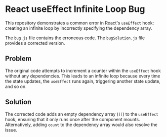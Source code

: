 # React useEffect Infinite Loop Bug

This repository demonstrates a common error in React's `useEffect` hook: creating an infinite loop by incorrectly specifying the dependency array. 

The `bug.js` file contains the erroneous code. The `bugSolution.js` file provides a corrected version.

## Problem

The original code attempts to increment a counter within the `useEffect` hook without any dependencies. This leads to an infinite loop because every time the state updates, the `useEffect` runs again, triggering another state update, and so on.

## Solution

The corrected code adds an empty dependency array (`[]`) to the `useEffect` hook, ensuring that it only runs once after the component mounts. Alternatively, adding `count` to the dependency array would also resolve the issue.